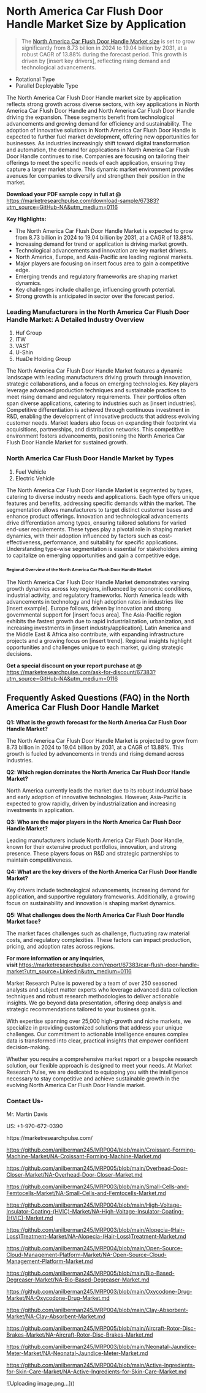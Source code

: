 <h1>North America Car Flush Door Handle Market&nbsp;Size by Application</h1><blockquote><p>The <a href="https://marketresearchpulse.com/download-sample/67383?utm_source=GitHub-NA&amp;utm_medium=0116">North America Car Flush Door Handle Market size</a> is set to grow significantly from 8.73 billion in 2024 to 19.04 billion by 2031, at a robust CAGR of 13.88% during the forecast period. This growth is driven by [insert key drivers], reflecting rising demand and technological advancements.</p></blockquote><ul><li>Rotational Type<li> Parallel Deployable Type</li></ul><p>The North America Car Flush Door Handle market size by application reflects strong growth across diverse sectors, with key applications in North America Car Flush Door Handle and North America Car Flush Door Handle driving the expansion. These segments benefit from technological advancements and growing demand for efficiency and sustainability. The adoption of innovative solutions in North America Car Flush Door Handle is expected to further fuel market development, offering new opportunities for businesses. As industries increasingly shift toward digital transformation and automation, the demand for applications in North America Car Flush Door Handle continues to rise. Companies are focusing on tailoring their offerings to meet the specific needs of each application, ensuring they capture a larger market share. This dynamic market environment provides avenues for companies to diversify and strengthen their position in the market.</p><p><strong>Download your PDF sample copy in full at @ </strong><a href="https://marketresearchpulse.com/download-sample/67383?utm_source=GitHub-NA&amp;utm_medium=0116">https://marketresearchpulse.com/download-sample/67383?utm_source=GitHub-NA&amp;utm_medium=0116</a></p><p><strong>Key Highlights: </strong></p><ul><li>The North America Car Flush Door Handle Market is expected to grow from 8.73 billion in 2024 to 19.04 billion by 2031, at a CAGR of 13.88%.</li><li>Increasing demand for trend or application is driving market growth.</li><li>Technological advancements and innovation are key market drivers.</li><li>North America, Europe, and Asia-Pacific are leading regional markets.</li><li>Major players are focusing on insert focus area to gain a competitive edge.</li><li>Emerging trends and regulatory frameworks are shaping market dynamics.</li><li>Key challenges include challenge, influencing growth potential.</li><li>Strong growth is anticipated in sector over the forecast period.</li></ul><h3>Leading Manufacturers in the North America Car Flush Door Handle Market: A Detailed Industry Overview</h3><ol><li>Huf Group</li><li>ITW</li><li>VAST</li><li>U-Shin</li><li>HuaDe Holding Group</li></ol><div class="flex max-w-full flex-col flex-grow"><div class="min-h-8 text-message flex w-full flex-col items-end gap-2 whitespace-normal break-words [.text-message+&amp;]:mt-5" dir="auto" data-message-author-role="assistant" data-message-id="fd8432e4-4910-450d-b182-61b7bfb0a01f" data-message-model-slug="gpt-4o"><div class="flex w-full flex-col gap-1 empty:hidden first:pt-[3px]"><div class="markdown prose w-full break-words dark:prose-invert light"><p>The North America Car Flush Door Handle Market features a dynamic landscape with leading manufacturers driving growth through innovation, strategic collaborations, and a focus on emerging technologies. Key players leverage advanced production techniques and sustainable practices to meet rising demand and regulatory requirements. Their portfolios often span diverse applications, catering to industries such as [insert industries]. Competitive differentiation is achieved through continuous investment in R&amp;D, enabling the development of innovative products that address evolving customer needs. Market leaders also focus on expanding their footprint via acquisitions, partnerships, and distribution networks. This competitive environment fosters advancements, positioning the North America Car Flush Door Handle Market for sustained growth.</p></div></div></div></div><h3>North America Car Flush Door Handle Market by Types</h3><ol><li>Fuel Vehicle<li> Electric Vehicle</li></ol><div class="flex max-w-full flex-col flex-grow"><div class="min-h-8 text-message flex w-full flex-col items-end gap-2 whitespace-normal break-words [.text-message+&amp;]:mt-5" dir="auto" data-message-author-role="assistant" data-message-id="084470be-0bb7-4664-bddf-5156b4f41249" data-message-model-slug="gpt-4o-mini"><div class="flex w-full flex-col gap-1 empty:hidden first:pt-[3px]"><div class="markdown prose w-full break-words dark:prose-invert light"><p>The North America Car Flush Door Handle Market is segmented by types, catering to diverse industry needs and applications. Each type offers unique features and benefits, addressing specific demands within the market. The segmentation allows manufacturers to target distinct customer bases and enhance product offerings. Innovation and technological advancements drive differentiation among types, ensuring tailored solutions for varied end-user requirements. These types play a pivotal role in shaping market dynamics, with their adoption influenced by factors such as cost-effectiveness, performance, and suitability for specific applications. Understanding type-wise segmentation is essential for stakeholders aiming to capitalize on emerging opportunities and gain a competitive edge.</p></div></div></div></div><h3><span style="font-size: 11px;">Regional Overview of the North America Car Flush Door Handle Market</span></h3><div class="flex max-w-full flex-col flex-grow"><div class="min-h-8 text-message flex w-full flex-col items-end gap-2 whitespace-normal break-words [.text-message+&amp;]:mt-5" dir="auto" data-message-author-role="assistant" data-message-id="e9038762-ce64-4e30-91c9-9bd413514231" data-message-model-slug="gpt-4o-mini"><div class="flex w-full flex-col gap-1 empty:hidden first:pt-[3px]"><div class="markdown prose w-full break-words dark:prose-invert light"><p>The North America Car Flush Door Handle Market demonstrates varying growth dynamics across key regions, influenced by economic conditions, industrial activity, and regulatory frameworks. North America leads with advancements in technology and high adoption rates in industries like [insert example]. Europe follows, driven by innovation and strong governmental support for [insert focus area]. The Asia-Pacific region exhibits the fastest growth due to rapid industrialization, urbanization, and increasing investments in [insert industry/application]. Latin America and the Middle East &amp; Africa also contribute, with expanding infrastructure projects and a growing focus on [insert trend]. Regional insights highlight opportunities and challenges unique to each market, guiding strategic decisions.</p></div></div></div></div><p><strong>Get a special discount on your report purchase at @ </strong><a href="https://marketresearchpulse.com/ask-for-discount/67383?utm_source=GitHub-NA&amp;utm_medium=0116">https://marketresearchpulse.com/ask-for-discount/67383?utm_source=GitHub-NA&amp;utm_medium=0116</a></p><h2>Frequently Asked Questions (FAQ) in the North America Car Flush Door Handle Market</h2><p><strong>Q1: What is the growth forecast for the North America Car Flush Door Handle Market?</strong></p><p>The North America Car Flush Door Handle Market is projected to grow from 8.73 billion in 2024 to 19.04 billion by 2031, at a CAGR of 13.88%. This growth is fueled by advancements in trends and rising demand across industries.</p><p><strong>Q2: Which region dominates the North America Car Flush Door Handle Market?</strong></p><p>North America currently leads the market due to its robust industrial base and early adoption of innovative technologies. However, Asia-Pacific is expected to grow rapidly, driven by industrialization and increasing investments in application.</p><p><strong>Q3: Who are the major players in the North America Car Flush Door Handle Market?</strong></p><p>Leading manufacturers include North America Car Flush Door Handle, known for their extensive product portfolios, innovation, and strong presence. These players focus on R&amp;D and strategic partnerships to maintain competitiveness.</p><p><strong>Q4: What are the key drivers of the North America Car Flush Door Handle Market?</strong></p><p>Key drivers include technological advancements, increasing demand for application, and supportive regulatory frameworks. Additionally, a growing focus on sustainability and innovation is shaping market dynamics.</p><p><strong>Q5: What challenges does the North America Car Flush Door Handle Market face?</strong></p><p>The market faces challenges such as challenge, fluctuating raw material costs, and regulatory complexities. These factors can impact production, pricing, and adoption rates across regions.</p><p><strong>For more information or any inquiries, visit&nbsp;</strong><a href="https://marketresearchpulse.com/report/67383/car-flush-door-handle-market?utm_source=Linkedin&utm_medium=0116">https://marketresearchpulse.com/report/67383/car-flush-door-handle-market?utm_source=Linkedin&utm_medium=0116</a></p><p>Market Research Pulse is powered by a team of over 250 seasoned analysts and subject matter experts who leverage advanced data collection techniques and robust research methodologies to deliver actionable insights. We go beyond data presentation, offering deep analysis and strategic recommendations tailored to your business goals.</p><p>With expertise spanning over 25,000 high-growth and niche markets, we specialize in providing customized solutions that address your unique challenges. Our commitment to actionable intelligence ensures complex data is transformed into clear, practical insights that empower confident decision-making.</p><p>Whether you require a comprehensive market report or a bespoke research solution, our flexible approach is designed to meet your needs. At Market Research Pulse, we are dedicated to equipping you with the intelligence necessary to stay competitive and achieve sustainable growth in the evolving North America Car Flush Door Handle market.</p><h3><strong>Contact Us-</strong></h3><p>Mr. Martin Davis</p><p>US: +1-970-672-0390</p><p>https://marketresearchpulse.com/</p><p><a href="https://github.com/anilberman245/MRP004/blob/main/Croissant-Forming-Machine-Market/NA-Croissant-Forming-Machine-Market.md">https://github.com/anilberman245/MRP004/blob/main/Croissant-Forming-Machine-Market/NA-Croissant-Forming-Machine-Market.md</a></p><p><a href="https://github.com/anilberman245/MRP005/blob/main/Overhead-Door-Closer-Market/NA-Overhead-Door-Closer-Market.md">https://github.com/anilberman245/MRP005/blob/main/Overhead-Door-Closer-Market/NA-Overhead-Door-Closer-Market.md</a></p><p><a href="https://github.com/anilberman245/MRP003/blob/main/Small-Cells-and-Femtocells-Market/NA-Small-Cells-and-Femtocells-Market.md">https://github.com/anilberman245/MRP003/blob/main/Small-Cells-and-Femtocells-Market/NA-Small-Cells-and-Femtocells-Market.md</a></p><p><a href="https://github.com/anilberman245/MRP004/blob/main/High-Voltage-Insulator-Coating-(HVIC)-Market/NA-High-Voltage-Insulator-Coating-(HVIC)-Market.md">https://github.com/anilberman245/MRP004/blob/main/High-Voltage-Insulator-Coating-(HVIC)-Market/NA-High-Voltage-Insulator-Coating-(HVIC)-Market.md</a></p><p><a href="https://github.com/anilberman245/MRP003/blob/main/Alopecia-(Hair-Loss)Treatment-Market/NA-Alopecia-(Hair-Loss)Treatment-Market.md">https://github.com/anilberman245/MRP003/blob/main/Alopecia-(Hair-Loss)Treatment-Market/NA-Alopecia-(Hair-Loss)Treatment-Market.md</a></p><p><a href="https://github.com/anilberman245/MRP004/blob/main/Open-Source-Cloud-Management-Platform-Market/NA-Open-Source-Cloud-Management-Platform-Market.md">https://github.com/anilberman245/MRP004/blob/main/Open-Source-Cloud-Management-Platform-Market/NA-Open-Source-Cloud-Management-Platform-Market.md</a></p><p><a href="https://github.com/anilberman245/MRP005/blob/main/Bio-Based-Degreaser-Market/NA-Bio-Based-Degreaser-Market.md">https://github.com/anilberman245/MRP005/blob/main/Bio-Based-Degreaser-Market/NA-Bio-Based-Degreaser-Market.md</a></p><p><a href="https://github.com/anilberman245/MRP003/blob/main/Oxycodone-Drug-Market/NA-Oxycodone-Drug-Market.md">https://github.com/anilberman245/MRP003/blob/main/Oxycodone-Drug-Market/NA-Oxycodone-Drug-Market.md</a></p><p><a href="https://github.com/anilberman245/MRP004/blob/main/Clay-Absorbent-Market/NA-Clay-Absorbent-Market.md">https://github.com/anilberman245/MRP004/blob/main/Clay-Absorbent-Market/NA-Clay-Absorbent-Market.md</a></p><p><a href="https://github.com/anilberman245/MRP005/blob/main/Aircraft-Rotor-Disc-Brakes-Market/NA-Aircraft-Rotor-Disc-Brakes-Market.md">https://github.com/anilberman245/MRP005/blob/main/Aircraft-Rotor-Disc-Brakes-Market/NA-Aircraft-Rotor-Disc-Brakes-Market.md</a></p><p><a href="https://github.com/anilberman245/MRP003/blob/main/Neonatal-Jaundice-Meter-Market/NA-Neonatal-Jaundice-Meter-Market.md">https://github.com/anilberman245/MRP003/blob/main/Neonatal-Jaundice-Meter-Market/NA-Neonatal-Jaundice-Meter-Market.md</a></p><p><a href="https://github.com/anilberman245/MRP004/blob/main/Active-Ingredients-for-Skin-Care-Market/NA-Active-Ingredients-for-Skin-Care-Market.md">https://github.com/anilberman245/MRP004/blob/main/Active-Ingredients-for-Skin-Care-Market/NA-Active-Ingredients-for-Skin-Care-Market.md</a></p>
![Uploading image.png…]()
